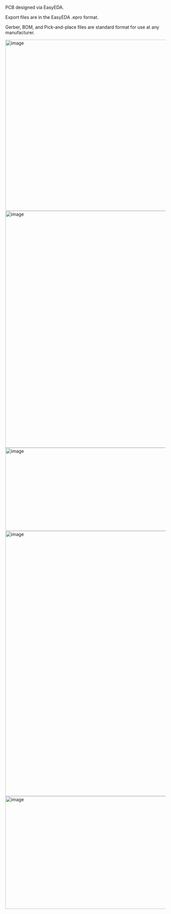 PCB designed via EasyEDA. 

Export files are in the EasyEDA .epro format. 

Gerber, BOM, and Pick-and-place files are standard format for use at any manufacturer. 


<img width="1718" height="537" alt="image" src="https://github.com/user-attachments/assets/e4069437-ce85-45f9-bd08-4e31743b970f" />

<img width="1066" height="743" alt="image" src="https://github.com/user-attachments/assets/73bdd94a-cb1c-4658-8807-4fcea697b0fc" />

<img width="874" height="261" alt="image" src="https://github.com/user-attachments/assets/5c47275c-6bf8-4646-bbaf-2b5066ebab3d" />

<img width="1183" height="832" alt="image" src="https://github.com/user-attachments/assets/3b6294af-c681-4048-afb6-9308c4e82d4f" />


<img width="1147" height="354" alt="image" src="https://github.com/user-attachments/assets/bb1da2fc-b908-47a6-a466-7d876365b1da" />


